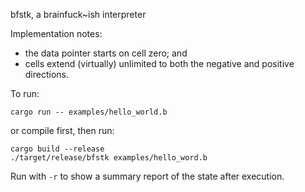 bfstk, a brainfuck~ish interpreter

Implementation notes:

- the data pointer starts on cell zero; and
- cells extend (virtually) unlimited to both the negative and positive directions.

To run:

```
cargo run -- examples/hello_world.b
```

or compile first, then run:

```
cargo build --release
./target/release/bfstk examples/hello_word.b
```

Run with `-r` to show a summary report of the state after execution.
